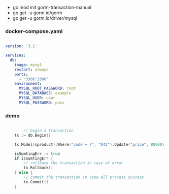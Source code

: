 - go mod init gorm-transaction-manual
- go get -u gorm.io/gorm
- go get -u gorm.io/driver/mysql

### docker-compose.yaml

```yaml

version: '3.1'

services:
  db:
    image: mysql
    restart: always
    ports:
      - '3306:3306'
    environment:
      MYSQL_ROOT_PASSWORD: root
      MYSQL_DATABASE: example
      MYSQL_USER: user
      MYSQL_PASSWORD: pass


```

### demo

```go

    	// begin a transaction
	tx := db.Begin()

	tx.Model(&product).Where("code = ?", "D42").Update("price", 80000)

	isSomtingErr := true
	if isSomtingErr {
		// rollback the transaction in case of error
		tx.Rollback()
	} else {
		// commit the transaction in case all process success
		tx.Commit()
	}


```
